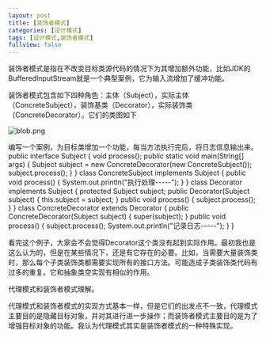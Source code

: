 ```yaml
---
layout: post
title: [装饰者模式]
categories: [设计模式]
tags: [设计模式,装饰者模式]
fullview: false
---
```

装饰者模式是指在不改变目标类源代码的情况下为其增加额外功能，比如JDK的BufferedInputStream就是一个典型案例，它为输入流增加了缓冲功能。

装饰者模式包含如下四种角色：主体（Subject），实际主体（ConcreteSubject），装饰基类（Decorator），实际装饰类（ConcreteDecorator）。它们的类图如下

![blob.png](http://file.ctosb.com/upload/image/20170709/1499584620894064749.png "1499584620894064749.png")

编写一个案例，为目标类增加一个功能，每当方法执行完后，将日志信息输出来。
public interface Subject { void process(); public static void main(String[] args) { Subject subject = new ConcreteDecorator(new ConcreteSubject()); subject.process(); } } class ConcreteSubject implements Subject { public void process() { System.out.println("执行处理-----"); } } class Decorator implements Subject { protected Subject subject; public Decorator(Subject subject) { this.subject = subject; } public void process() { subject.process(); } } class ConcreteDecorator extends Decorator { public ConcreteDecorator(Subject subject) { super(subject); } public void process() { subject.process(); System.out.println("记录日志-----"); } }

看完这个例子，大家会不会觉得Decorator这个类没有起到实际作用。最初我也是这么认为的，但是在某些情况下，还是有它存在的必要。比如，当需要大量装饰类时，那么每个子类装饰类都需要实现所有的接口方法。可能造成子类装饰类代码有过多的重复。它和抽象类空实现有相似的作用。

代理模式和装饰者模式理解。

代理模式和装饰者模式的实现方式基本一样，但是它们的出发点不一致，代理模式主要目的是隐藏目标对象，并对其进行进一步操作；而装饰者模式主要目的是为了增强目标对象的功能。我认为代理模式其实是装饰者模式的一种特殊实现。
